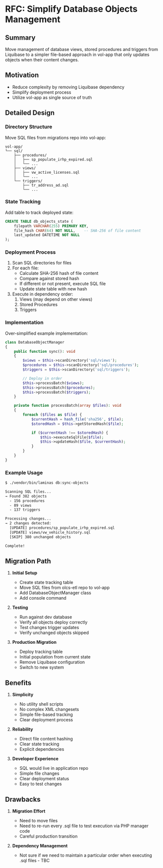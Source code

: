 # RFC: Simplify Database Objects Management

## Summary
Move management of database views, stored procedures and triggers from Liquibase to a simpler file-based approach in vol-app that only updates objects when their content changes.

## Motivation
- Reduce complexity by removing Liquibase dependency
- Simplify deployment process
- Utilize vol-app as single source of truth

## Detailed Design

### Directory Structure
Move SQL files from migrations repo into vol-app:
```
vol-app/
└── sql/
    ├── procedures/
    │   ├── sp_populate_irhp_expired.sql
    │   └── ...
    ├── views/
    │   ├── vw_active_licenses.sql
    │   └── ...
    └── triggers/
        ├── tr_address_ad.sql
        └── ...
```

### State Tracking
Add table to track deployed state:
```sql
CREATE TABLE db_objects_state (
    filepath VARCHAR(255) PRIMARY KEY,
    file_hash CHAR(64) NOT NULL,    -- SHA-256 of file content
    last_updated DATETIME NOT NULL
);
```

### Deployment Process
1. Scan SQL directories for files
2. For each file:
    - Calculate SHA-256 hash of file content
    - Compare against stored hash
    - If different or not present, execute SQL file
    - Update state table with new hash
3. Execute in dependency order:
    1. Views (may depend on other views)
    2. Stored Procedures
    3. Triggers

### Implementation

Over-simplified example implementation:
```php
class DatabaseObjectManager
{
    public function sync(): void
    {
        $views = $this->scanDirectory('sql/views');
        $procedures = $this->scanDirectory('sql/procedures'); 
        $triggers = $this->scanDirectory('sql/triggers');

        // Deploy in order
        $this->processBatch($views);
        $this->processBatch($procedures);
        $this->processBatch($triggers);
    }

    private function processBatch(array $files): void 
    {
        foreach ($files as $file) {
            $currentHash = hash_file('sha256', $file);
            $storedHash = $this->getStoredHash($file);

            if ($currentHash !== $storedHash) {
                $this->executeSqlFile($file);
                $this->updateHash($file, $currentHash);
            }
        }
    }
}
```

### Example Usage
```bash
$ ./vendor/bin/laminas db:sync-objects

Scanning SQL files...
→ Found 382 objects
  - 156 procedures
  - 89 views
  - 137 triggers

Processing changes...
→ 2 changes detected:
  [UPDATE] procedures/sp_populate_irhp_expired.sql
  [UPDATE] views/vw_vehicle_history.sql
  [SKIP] 380 unchanged objects

Complete!
```

## Migration Path

1. **Initial Setup**
    - Create state tracking table
    - Move SQL files from olcs-etl repo to vol-app
    - Add DatabaseObjectManager class
    - Add console command

2. **Testing**
    - Run against dev database
    - Verify all objects deploy correctly
    - Test changes trigger updates
    - Verify unchanged objects skipped

3. **Production Migration**
    - Deploy tracking table
    - Initial population from current state
    - Remove Liquibase configuration
    - Switch to new system

## Benefits

1. **Simplicity**
    - No utility shell scripts
    - No complex XML changesets
    - Simple file-based tracking
    - Clear deployment process

2. **Reliability**
    - Direct file content hashing
    - Clear state tracking
    - Explicit dependencies

4. **Developer Experience**
    - SQL would live in application repo
    - Simple file changes
    - Clear deployment status
    - Easy to test changes

## Drawbacks

1. **Migration Effort**
    - Need to move files
    - Need to re-run every .sql file to test execution via PHP manager code
    - Careful production transition

2. **Dependency Management**
    - Not sure if we need to maintain a particular order when executing .sql files - TBC
